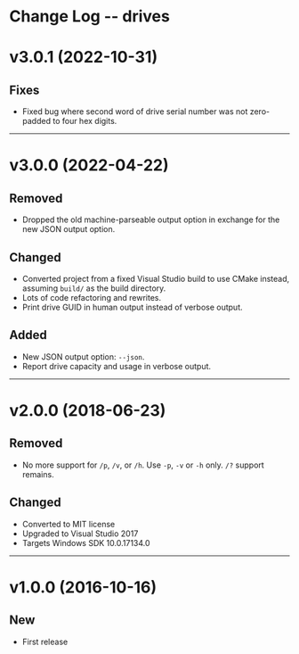 Change Log -- drives
====================================================================================================

# v3.0.1  (2022-10-31)

## Fixes
  - Fixed bug where second word of drive serial number was not zero-padded to four hex digits.


----------------------------------------------------------------------------------------------------
# v3.0.0  (2022-04-22)

## Removed
  - Dropped the old machine-parseable output option in exchange for the new JSON output option.

## Changed
  - Converted project from a fixed Visual Studio build to use CMake instead, assuming `build/` as
    the build directory.
  - Lots of code refactoring and rewrites.
  - Print drive GUID in human output instead of verbose output.

## Added
  - New JSON output option: `--json`.
  - Report drive capacity and usage in verbose output.


----------------------------------------------------------------------------------------------------
# v2.0.0  (2018-06-23)

## Removed
  - No more support for `/p`, `/v`, or `/h`. Use `-p`, `-v` or `-h` only. `/?` support remains.

## Changed
  - Converted to MIT license
  - Upgraded to Visual Studio 2017
  - Targets Windows SDK 10.0.17134.0


----------------------------------------------------------------------------------------------------
# v1.0.0  (2016-10-16)

## New
  - First release
